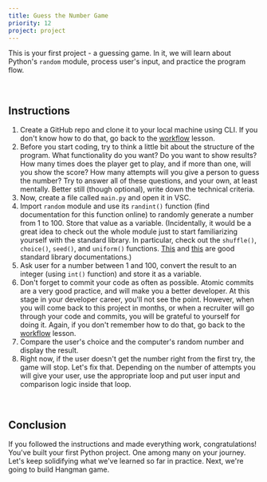 ```yaml
---
title: Guess the Number Game
priority: 12
project: project
---
```


This is your first project - a guessing game. In it, we will learn about Python's `random` module, process user's input, and practice the program flow.

<br>

## Instructions

1. Create a GitHub repo and clone it to your local machine using CLI. If you don't know how to do that, go back to the [workflow](https://vennbury.com/lessons/python/basics/prerequisites/workflow-exercise) lesson.
2. Before you start coding, try to think a little bit about the structure of the program. What functionality do you want? Do you want to show results? How many times does the player get to play, and if more than one, will you show the score? How many attempts will you give a person to guess the number? Try to answer all of these questions, and your own, at least mentally. Better still (though optional), write down the technical criteria.
3. Now, create a file called `main.py` and open it in VSC.
4. Import `random` module and use its `randint()` function (find documentation for this function online) to randomly generate a number from 1 to 100. Store that value as a variable.
   (Incidentally, it would be a great idea to check out the whole module just to start familiarizing yourself with the standard library. In particular, check out the `shuffle()`, `choice()`, `seed()`, and `uniform()` functions. [This](https://pymotw.com/3/) and [this](https://docs.python.org/3/library/) are good standard library documentations.)
5. Ask user for a number between 1 and 100, convert the result to an integer (using `int()` function) and store it as a variable.
6. Don't forget to commit your code as often as possible. Atomic commits are a very good practice, and will make you a better developer. At this stage in your developer career, you'll not see the point. However, when you will come back to this project in months, or when a recruiter will go through your code and commits, you will be grateful to yourself for doing it. Again, if you don't remember how to do that, go back to the [workflow](https://vennbury.com/lessons/python/basics/prerequisites/workflow-exercise) lesson.
7. Compare the user's choice and the computer's random number and display the result.
8. Right now, if the user doesn't get the number right from the first try, the game will stop. Let's fix that. Depending on the number of attempts you will give your user, use the appropriate loop and put user input and comparison logic inside that loop.

<br>

## Conclusion

If you followed the instructions and made everything work, congratulations! You've built your first Python project. One among many on your journey. Let's keep solidifying what we've learned so far in practice. Next, we're going to build Hangman game.

<br>
